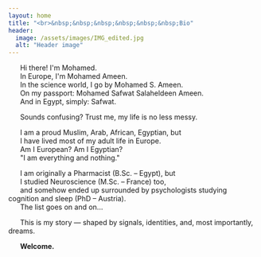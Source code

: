 ```yaml
---
layout: home
title: "<br>&nbsp;&nbsp;&nbsp;&nbsp;&nbsp;&nbsp;Bio"
header:
  image: /assets/images/IMG_edited.jpg
  alt: "Header image"
---
```


&nbsp;&nbsp;&nbsp;&nbsp;&nbsp;&nbsp;Hi there! I'm Mohamed.  
&nbsp;&nbsp;&nbsp;&nbsp;&nbsp;&nbsp;In Europe, I'm Mohamed Ameen.  
&nbsp;&nbsp;&nbsp;&nbsp;&nbsp;&nbsp;In the science world, I go by Mohamed S. Ameen.  
&nbsp;&nbsp;&nbsp;&nbsp;&nbsp;&nbsp;On my passport: Mohamed Safwat Salaheldeen Ameen.  
&nbsp;&nbsp;&nbsp;&nbsp;&nbsp;&nbsp;And in Egypt, simply: Safwat.  

&nbsp;&nbsp;&nbsp;&nbsp;&nbsp;&nbsp;Sounds confusing? Trust me, my life is no less messy.  

&nbsp;&nbsp;&nbsp;&nbsp;&nbsp;&nbsp;I am a proud Muslim, Arab, African, Egyptian, but  
&nbsp;&nbsp;&nbsp;&nbsp;&nbsp;&nbsp;I have lived most of my adult life in Europe.  
&nbsp;&nbsp;&nbsp;&nbsp;&nbsp;&nbsp;Am I European? Am I Egyptian?  
&nbsp;&nbsp;&nbsp;&nbsp;&nbsp;&nbsp;"I am everything and nothing."  

&nbsp;&nbsp;&nbsp;&nbsp;&nbsp;&nbsp;I am originally a Pharmacist (B.Sc. – Egypt), but  
&nbsp;&nbsp;&nbsp;&nbsp;&nbsp;&nbsp;I studied Neuroscience (M.Sc. – France) too,  
&nbsp;&nbsp;&nbsp;&nbsp;&nbsp;&nbsp;and somehow ended up surrounded by psychologists studying cognition and sleep (PhD – Austria).  
&nbsp;&nbsp;&nbsp;&nbsp;&nbsp;&nbsp;The list goes on and on...  

&nbsp;&nbsp;&nbsp;&nbsp;&nbsp;&nbsp;This is my story — shaped by signals, identities, and, most importantly, dreams.  

&nbsp;&nbsp;&nbsp;&nbsp;&nbsp;&nbsp;**Welcome.**